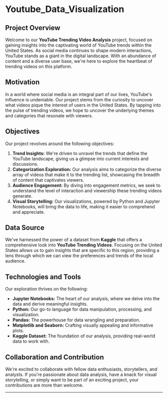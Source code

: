 # Youtube_Data_Visualization

## Project Overview

Welcome to our **YouTube Trending Video Analysis** project, focused on gaining insights into the captivating world of YouTube trends within the United States. As social media continues to shape modern interactions, YouTube stands as a giant in the digital landscape. With an abundance of content and a diverse user base, we're here to explore the heartbeat of trending videos on this platform.

## Motivation

In a world where social media is an integral part of our lives, YouTube's influence is undeniable. Our project stems from the curiosity to uncover what videos pique the interest of users in the United States. By tapping into the pulse of trending videos, we hope to uncover the underlying themes and categories that resonate with viewers.

## Objectives

Our project revolves around the following objectives:

1. **Trend Insights:** We're driven to unravel the trends that define the YouTube landscape, giving us a glimpse into current interests and discussions.
2. **Categorization Exploration:** Our analysis aims to categorize the diverse array of videos that make it to the trending list, showcasing the breadth of content that captivates viewers.
3. **Audience Engagement:** By diving into engagement metrics, we seek to understand the level of interaction and viewership these trending videos generate.
4. **Visual Storytelling:** Our visualizations, powered by Python and Jupyter Notebooks, will bring the data to life, making it easier to comprehend and appreciate.

## Data Source

We've harnessed the power of a dataset from **Kaggle** that offers a comprehensive look into **YouTube Trending Videos**. Focusing on the United States allows us to gain insights that are specific to this region, providing a lens through which we can view the preferences and trends of the local audience.

## Technologies and Tools

Our exploration thrives on the following:

- **Jupyter Notebooks:** The heart of our analysis, where we delve into the data and derive meaningful insights.
- **Python:** Our go-to language for data manipulation, processing, and visualization.
- **Pandas:** The powerhouse for data wrangling and preparation.
- **Matplotlib and Seaborn:** Crafting visually appealing and informative plots.
- **Kaggle Dataset:** The foundation of our analysis, providing real-world data to work with.

## Collaboration and Contribution

We're excited to collaborate with fellow data enthusiasts, storytellers, and analysts. If you're passionate about data analysis, have a knack for visual storytelling, or simply want to be part of an exciting project, your contributions are more than welcome.

---
